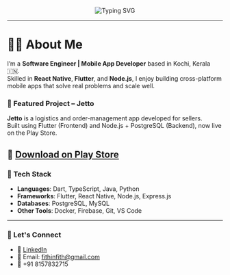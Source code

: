 <!-- Animated Header -->
<p align="center">
  <img src="https://readme-typing-svg.herokuapp.com?color=36BCF7&size=28&center=true&vCenter=true&multiline=true&lines=Hi+I'm+Fithin+Vijay+M+V;Mobile+App+Developer;React+Native+%7C+Flutter+%7C+Node.js+Enthusiast;Always+learning+new+things+💻" alt="Typing SVG" />
</p>

---

# 👨‍💻  About Me

I’m a **Software Engineer | Mobile App Developer** based in Kochi, Kerala 🇮🇳.  
Skilled in **React Native**, **Flutter**, and **Node.js**, I enjoy building cross-platform mobile apps that solve real problems and scale well.

### 🚀 Featured Project – Jetto

**Jetto** is a logistics and order-management app developed for sellers.  
Built using Flutter (Frontend) and Node.js + PostgreSQL (Backend), now live on the Play Store.

📱 **[Download on Play Store](https://play.google.com/store/apps/details?id=com.jetto.store)**  
---

### 🧰 Tech Stack

- **Languages**: Dart, TypeScript, Java, Python  
- **Frameworks**: Flutter, React Native, Node.js, Express.js  
- **Databases**: PostgreSQL, MySQL  
- **Other Tools**: Docker, Firebase, Git, VS Code  

---

### 🔗 Let's Connect

- 💼 [LinkedIn](https://www.linkedin.com/in/fithin-vijay-mv/)
- 📧 Email: [fithinfith@gmail.com](mailto:fithinfith@gmail.com)
- 📱 +91 8157832715
